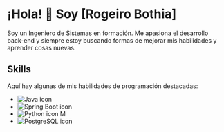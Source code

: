 # ¡Hola! 👋 Soy [Rogeiro Bothia]

Soy un Ingeniero de Sistemas en formación. Me apasiona el desarrollo back-end y siempre estoy buscando formas de mejorar mis habilidades y aprender cosas nuevas.

## Skills

Aquí hay algunas de mis habilidades de programación destacadas:

- ![Java icon](https://img.icons8.com/color/48/000000/java-coffee-cup-logo.png) 
- ![Spring Boot icon](https://img.icons8.com/color/48/000000/spring-logo.png) 
- ![Python icon](https://img.icons8.com/color/48/000000/python.png) M
- ![PostgreSQL icon](https://img.icons8.com/color/48/000000/postgreesql.png) 

